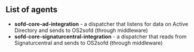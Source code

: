 ## List of agents

- **sofd-core-ad-integration** - a dispatcher that listens for data on Active Directory and sends to OS2sofd (through middleware)
- **sofd-core-signaturcentral-integration** - a dispatcher that reads from Signaturcentral and sends to OS2sofd (through middleware)
